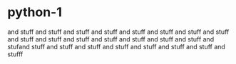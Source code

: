 # python-1
 and stuff and stuff  and stuff and stuff and stuff and stuff and stuff and stuff and stuff and stuff  and stuff and stuff and stuff and stuff and stuff and stufand stuff and stuff  and stuff and stuff and stuff and stuff and stuff and stufff
